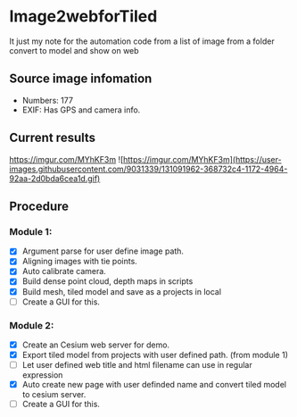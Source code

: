 # Image2webforTiled
It just my note for the automation code from a list of image from a folder convert to model and show on web


## Source image infomation
* Numbers: 177
* EXIF: Has GPS and camera info.

## Current results
https://imgur.com/MYhKF3m
![https://imgur.com/MYhKF3m](https://user-images.githubusercontent.com/9031339/131091962-368732c4-1172-4964-92aa-2d0bda6cea1d.gif)

## Procedure
### Module 1:
- [x] Argument parse for user define image path.
- [x] Aligning images with tie points.
- [x] Auto calibrate camera.
- [x] Build dense point cloud, depth maps in scripts
- [x] Build mesh, tiled model and save as a projects in local
- [ ] Create a GUI for this.

### Module 2:
- [x] Create an Cesium web server for demo.
- [x] Export tiled model from projects with user defined path. (from  module 1)
- [ ] Let user defined web title and html filename can use in regular expression
- [x] Auto create new page with user definded name and convert tiled model to cesium server.
- [ ] Create a GUI for this.

